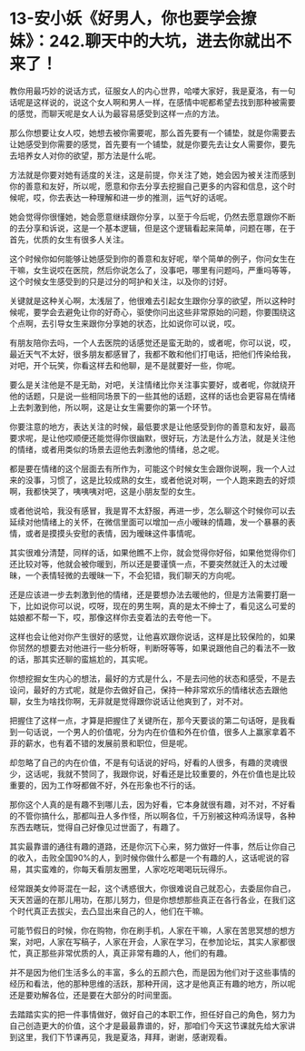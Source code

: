 # 13-安小妖《好男人，你也要学会撩妹》：242.聊天中的大坑，进去你就出不来了！

教你用最巧妙的说话方式，征服女人的内心世界，哈喽大家好，我是夏洛，有一句话呢是这样说的，说这个女人啊和男人一样，在感情中呢都希望去找到那种被需要的感觉，而聊天呢是女人认为最容易感受到这样一点的方法。

那么你想要让女人哎，她想去被你需要呢，那么首先要有一个铺垫，就是你需要去让她感受到你需要的感觉，首先要有一个铺垫，就是你要先去让女人需要你，要先去培养女人对你的欲望，那方法是什么呢。

方法就是你要对她有适度的关注，这是前提，你关注了她，她会因为被关注而感到你的善意和友好，所以呢，愿意和你去分享去挖掘自己更多的内容和信息，这个时候呢，哎，你去表达一种理解和进一步的推测，运气好的话呢。

她会觉得你很懂她，她会愿意继续跟你分享，以至于今后呢，仍然去愿意跟你不断的去分享和诉说，这是一个基本逻辑，但是这个逻辑看起来简单，问题在哪，在于首先，优质的女生有很多人关注。

这个时候你如何能够让她感受到你的善意和友好呢，举个简单的例子，你问女生在干嘛，女生说哎在医院，然后你说怎么了，没事吧，哪里有问题吗，严重吗等等，这个时候女生感受到的只是过分的呵护和关注，以及你的讨好。

关键就是这种关心啊，太浅层了，他很难去引起女生跟你分享的欲望，所以这种时候呢，要学会去避免让你的好奇心，驱使你问出这些非常原始的问题，你要围绕这个点啊，去引导女生来跟你分享她的状态，比如说你可以说，哎。

有朋友陪你去吗，一个人去医院的话感觉还是蛮无助的，或者呢，你可以说，哎，最近天气不太好，很多朋友都感冒了，我都不敢和他们打电话，把他们传染给我，对吧，开个玩笑，你看这样去和他聊，是不是就要好一些，你呢。

要么是关注他是不是无助，对吧，关注情绪比你关注事实要好，或者呢，你就绕开他的话题，只是说一些相同场景下的一些其他的话题，这样的话也会更容易在情绪上去刺激到他，所以啊，这是让女生需要你的第一个环节。

你要注意的地方，表达关注的时候，最低要求是让他感受到你的善意和友好，最高要求呢，是让他哎顺便还能觉得你很幽默，很好玩，方法是什么方法，就是关注他的情绪，或者用类似的场景去逗他去刺激他的情绪，总之呢。

都是要在情绪的这个层面去有所作为，可能这个时候女生会跟你说啊，我一个人过来的没事，习惯了，这是比较成熟的女生，或者他说对啊，一个人跑来跑去的好烦啊，我都快哭了，咦咦咦对吧，这是小朋友型的女生。

或者他说哈，我没有感冒，我是胃不太舒服，再进一步，怎么聊这个时候你可以去延续对他情绪上的关怀，在微信里面可以增加一点小暧昧的情趣，发一个暴暴的表情，或者是摸摸头安慰的表情，因为暧昧这件事情呢。

其实很难分清楚，同样的话，如果他瞧不上你，就会觉得你好俗，如果他觉得你们还比较对等，他就会被你暖到，所以还是要谨慎一点，不要突然就迁入的太过暧昧，一个表情轻微的去暧昧一下，不会犯错，我们聊天的方向呢。

还是应该进一步去刺激到他的情绪，还是要想办法去暖他的，但是方法需要打磨一下，比如说你可以说，哎呀，现在的男生啊，真的是太不绅士了，看见这么可爱的姑娘都不帮一下，哎，那像这样你去变着法的去夸他一下。

这样也会让他对你产生很好的感觉，让他喜欢跟你说话，这样是比较保险的，如果你贸然的想要去对他进行一些分析呀，判断呀等等，如果说跟他自己的看法不一致的话，那其实还聊的蛮尴尬的，其实呢。

你想挖掘女生内心的想法，最好的方式是什么，不是去问他的状态和感受，不是去设问，最好的方式呢，就是你去做好自己，保持一种非常欢乐的情绪状态去跟他聊，女生为啥找你啊，无非就是觉得跟你说话让他爽到了，对不对。

把握住了这样一点，才算是把握住了关键所在，那今天要谈的第二句话呀，是我看到一句话说，一个男人的价值呢，分为内在价值和外在价值，很多人上赢家拿着不菲的薪水，也有着不错的发展前景和职位，但是呢。

却忽略了自己的内在价值，不是有句话说的好吗，好看的人很多，有趣的灵魂很少，这话呢，我就不赞同了，我跟你说，好看还是比较重要的，外在价值也是比较重要的，因为工作呀都做不好，外在形象也不行的话。

那你这个人真的是有趣不到哪儿去，因为好看，它本身就很有趣，对不对，不好看的不管你搞什么，那都叫丑人多作怪，所以啊各位，千万别被这种鸡汤误导，各种东西去瞎玩，觉得自己好像见过世面了，有趣了。

其实最靠谱的通往有趣的道路，还是你沉下心来，努力做好一件事，然后让你自己的收入，击败全国90%的人，到时候你做什么都是一个有趣的人，这话呢说的容易，其实蛮难的，你每天看朋友圈里，人家吃吃喝喝玩玩得乐。

经常跟美女帅哥混在一起，这个诱惑很大，你很难说自己就忍心，去委屈你自己，天天苦逼的在那儿用功，在那儿努力，但是你想想那些真正在各行各业，在我们这个时代真正去拔尖，去凸显出来自己的人，他们在干嘛。

可能节假日的时候，你在购物，你在刷手机，人家在干嘛，人家在苦思冥想的想方案，对吧，人家在写稿子，人家在开会，人家在学习，在参加论坛，其实人家都很忙，真正那些非常优质的人，真正非常有趣的人，他们的有趣。

并不是因为他们生活多么的丰富，多么的五颜六色，而是因为他们对于这些事情的经历和看法，他的那种思维的活跃，那种开阔，这才是他真正有趣的地方，所以呢还是要劝解各位，还是要在大部分的时间里面。

去踏踏实实的把一件事情做好，做好自己的本职工作，担任好自己的角色，努力为自己创造更大的价值，这个才是最最靠谱的，好，那咱们今天这节课就先给大家讲到这里，我们下节课再见，我是夏洛，拜拜，谢谢，感谢观看。

